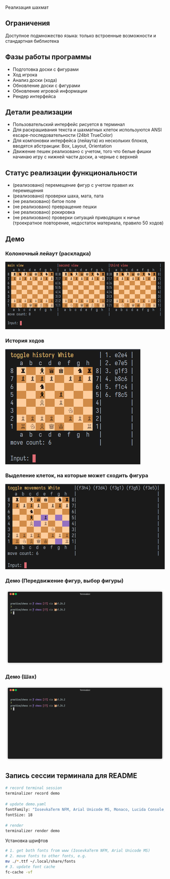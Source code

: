 Реализация шахмат

## Ограничения
Доступное подмножество языка: только встроенные возможности и стандартная библиотека

## Фазы работы программы

- Подготовка доски с фигурами
- Ход игрока
- Анализ доски (хода)
- Обновление доски с фигурами
- Обновление игровой информации
- Рендер интерфейса

## Детали реализации

- Пользовательский интерфейс рисуется в терминал
- Для раскрашивания текста и шахматных клеток используются ANSI escape-последовательности (24bit TrueColor)
- Для компоновки интерфейса (лейаута) из нескольких блоков, вводятся абстракции: Box, Layout, Orientation
- Движение пешек реализовано с учетом, того что белые фишки начинаю игру с нижней части доски, а черные с верхней

## Статус реализации функциональности

- (реализовано) перемещение фигур с учетом правил их перемещения
- (реализовано) проверки шаха, мата, пата
- (не реализовано) битое поле
- (не реализовано) превращение пешки
- (не реализовано) рокировка
- (не реализовано) проверки ситуаций приводящих к ничье (троекратное повторение, недостаток материала, правило 50 ходов)

## Демо

### Колоночный лейаут (раскладка)

![](./doc/layout.png)

### История ходов

![](./doc/italian.png)

### Выделение клеток, на которые может сходить фигура

![](./doc/movements.png)

### Демо (Передвижение фигур, выбор фигуры)

![](./doc/demo.gif)

### Демо (Шах)

![](./doc/checkmate.gif)

## Запись сессии терминала для README

```sh
# record terminal session
terminalizer record demo

# update demo.yaml
fontFamily: "IosevkaTerm NFM, Arial Unicode MS, Monaco, Lucida Console, Ubuntu Mono, Monospace"
fontSize: 18

# render
terminalizer render demo
```
Установка шрифтов
```sh
# 1. get both fonts from www (IosevkaTerm NFM, Arial Unicode MS)
# 2. move fonts to other fonts, e.g.
mv ./*.ttf ~/.local/share/fonts
# 3. update font cache
fc-cache -vf
```